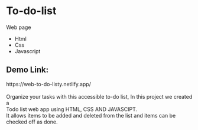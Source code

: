 # To-do-list
Web page</br>
* Html
* Css
* Javascript

<h2>Demo Link:</h2>
https://web-to-do-listy.netlify.app/
</br>
</br>
Organize your tasks with this accessible to-do list, In this project we created a</br> Todo list web app using HTML, CSS AND JAVASCIPT.</br>
It allows items to be added and deleted from the list and items can be checked off as done. 
